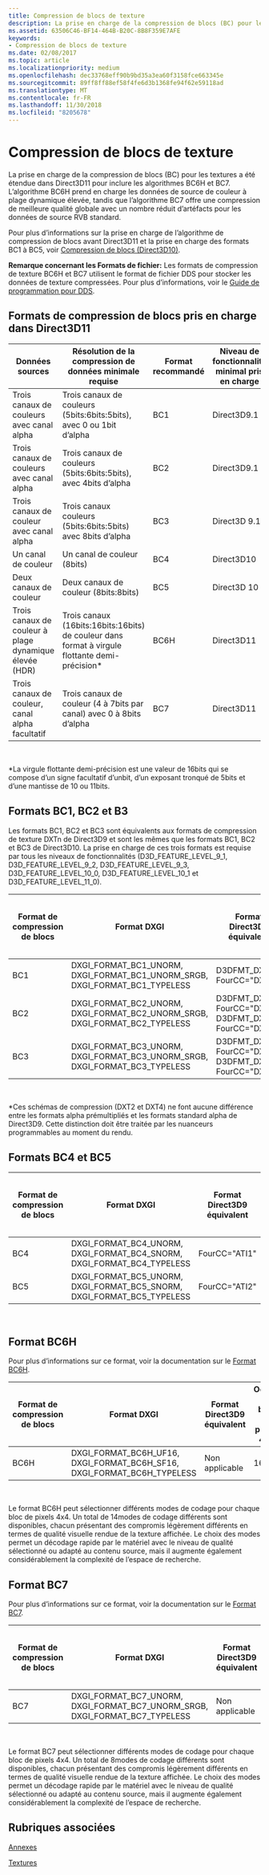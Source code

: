 ```yaml
---
title: Compression de blocs de texture
description: La prise en charge de la compression de blocs (BC) pour les textures a été étendue dans Direct3D11 pour inclure les algorithmes BC6H et BC7.
ms.assetid: 63506C46-BF14-464B-B20C-8B8F359E7AFE
keywords:
- Compression de blocs de texture
ms.date: 02/08/2017
ms.topic: article
ms.localizationpriority: medium
ms.openlocfilehash: dec33768eff90b9bd35a3ea60f3158fce663345e
ms.sourcegitcommit: 89ff8ff88ef58f4fe6d3b1368fe94f62e59118ad
ms.translationtype: MT
ms.contentlocale: fr-FR
ms.lasthandoff: 11/30/2018
ms.locfileid: "8205678"
---
```

# <a name="texture-block-compression"></a>Compression de blocs de texture


La prise en charge de la compression de blocs (BC) pour les textures a été étendue dans Direct3D11 pour inclure les algorithmes BC6H et BC7. L’algorithme BC6H prend en charge les données de source de couleur à plage dynamique élevée, tandis que l’algorithme BC7 offre une compression de meilleure qualité globale avec un nombre réduit d’artéfacts pour les données de source RVB standard.

Pour plus d’informations sur la prise en charge de l’algorithme de compression de blocs avant Direct3D11 et la prise en charge des formats BC1 à BC5, voir [Compression de blocs (Direct3D10)](https://msdn.microsoft.com/library/windows/desktop/bb694531).

**Remarque concernant les Formats de fichier:** Les formats de compression de texture BC6H et BC7 utilisent le format de fichier DDS pour stocker les données de texture compressées. Pour plus d’informations, voir le [Guide de programmation pour DDS](https://msdn.microsoft.com/library/windows/desktop/bb943991).

## <a name="span-idblockcompressionformatssupportedindirect3d11spanspan-idblockcompressionformatssupportedindirect3d11spanspan-idblockcompressionformatssupportedindirect3d11spanblock-compression-formats-supported-in-direct3d-11"></a><span id="Block_Compression_Formats_Supported_in_Direct3D_11"></span><span id="block_compression_formats_supported_in_direct3d_11"></span><span id="BLOCK_COMPRESSION_FORMATS_SUPPORTED_IN_DIRECT3D_11"></span>Formats de compression de blocs pris en charge dans Direct3D11


| Données sources                                  | Résolution de la compression de données minimale requise                              | Format recommandé | Niveau de fonctionnalité minimal pris en charge |
|----------------------------------------------|---------------------------------------------------------------------------|--------------------|---------------------------------|
| Trois canaux de couleurs avec canal alpha       | Trois canaux de couleurs (5bits:6bits:5bits), avec 0 ou 1bit d’alpha  | BC1                | Direct3D9.1                    |
| Trois canaux de couleurs avec canal alpha       | Trois canaux de couleurs (5bits:6bits:5bits), avec 4bits d’alpha         | BC2                | Direct3D9.1                    |
| Trois canaux de couleur avec canal alpha       | Trois canaux couleurs (5bits:6bits:5bits) avec 8bits d’alpha          | BC3                | Direct3D 9.1                    |
| Un canal de couleur                            | Un canal de couleur (8bits)                                                | BC4                | Direct3D10                     |
| Deux canaux de couleur                            | Deux canaux de couleur (8bits:8bits)                                        | BC5                | Direct3D 10                     |
| Trois canaux de couleur à plage dynamique élevée (HDR) | Trois canaux (16bits:16bits:16bits) de couleur dans format à virgule flottante demi-précision\* | BC6H               | Direct3D11                     |
| Trois canaux de couleur, canal alpha facultatif  | Trois canaux de couleur (4 à 7bits par canal) avec 0 à 8bits d’alpha  | BC7                | Direct3D11                     |

 

\*La virgule flottante demi-précision est une valeur de 16bits qui se compose d’un signe facultatif d’unbit, d’un exposant tronqué de 5bits et d’une mantisse de 10 ou 11bits.
## <a name="span-idbc1bc2andb3formatsspanspan-idbc1bc2andb3formatsspanspan-idbc1bc2andb3formatsspanbc1-bc2-and-b3-formats"></a><span id="BC1__BC2__and_B3_Formats"></span><span id="bc1__bc2__and_b3_formats"></span><span id="BC1__BC2__AND_B3_FORMATS"></span>Formats BC1, BC2 et B3


Les formats BC1, BC2 et BC3 sont équivalents aux formats de compression de texture DXTn de Direct3D9 et sont les mêmes que les formats BC1, BC2 et BC3 de Direct3D10. La prise en charge de ces trois formats est requise par tous les niveaux de fonctionnalités (D3D\_FEATURE\_LEVEL\_9\_1, D3D\_FEATURE\_LEVEL\_9\_2, D3D\_FEATURE\_LEVEL\_9\_3, D3D\_FEATURE\_LEVEL\_10\_0, D3D\_FEATURE\_LEVEL\_10\_1 et D3D\_FEATURE\_LEVEL\_11\_0).

| Format de compression de blocs | Format DXGI                                                                           | Format Direct3D9 équivalent                               | Octets par bloc de pixels 4x4 |
|--------------------------|---------------------------------------------------------------------------------------|------------------------------------------------------------|---------------------------|
| BC1                      | DXGI\_FORMAT\_BC1\_UNORM, DXGI\_FORMAT\_BC1\_UNORM\_SRGB, DXGI\_FORMAT\_BC1\_TYPELESS | D3DFMT\_DXT1, FourCC="DXT1"                                | 8                         |
| BC2                      | DXGI\_FORMAT\_BC2\_UNORM, DXGI\_FORMAT\_BC2\_UNORM\_SRGB, DXGI\_FORMAT\_BC2\_TYPELESS | D3DFMT\_DXT2\*, FourCC="DXT2", D3DFMT\_DXT3, FourCC="DXT3" | 16                        |
| BC3                      | DXGI\_FORMAT\_BC3\_UNORM, DXGI\_FORMAT\_BC3\_UNORM\_SRGB, DXGI\_FORMAT\_BC3\_TYPELESS | D3DFMT\_DXT4\*, FourCC="DXT4", D3DFMT\_DXT5, FourCC="DXT5" | 16                        |

 

\*Ces schémas de compression (DXT2 et DXT4) ne font aucune différence entre les formats alpha prémultipliés et les formats standard alpha de Direct3D9. Cette distinction doit être traitée par les nuanceurs programmables au moment du rendu.

## <a name="span-idbc4andbc5formatsspanspan-idbc4andbc5formatsspanspan-idbc4andbc5formatsspanbc4-and-bc5-formats"></a><span id="BC4_and_BC5_Formats"></span><span id="bc4_and_bc5_formats"></span><span id="BC4_AND_BC5_FORMATS"></span>Formats BC4 et BC5


| Format de compression de blocs | Format DXGI                                                                     | Format Direct3D9 équivalent | Octets par bloc de pixels 4x4 |
|--------------------------|---------------------------------------------------------------------------------|------------------------------|---------------------------|
| BC4                      | DXGI\_FORMAT\_BC4\_UNORM, DXGI\_FORMAT\_BC4\_SNORM, DXGI\_FORMAT\_BC4\_TYPELESS | FourCC="ATI1"                | 8                         |
| BC5                      | DXGI\_FORMAT\_BC5\_UNORM, DXGI\_FORMAT\_BC5\_SNORM, DXGI\_FORMAT\_BC5\_TYPELESS | FourCC="ATI2"                | 16                        |

 

## <a name="span-idbc6hformatspanspan-idbc6hformatspanspan-idbc6hformatspanbc6h-format"></a><span id="BC6H_Format"></span><span id="bc6h_format"></span><span id="BC6H_FORMAT"></span>Format BC6H


Pour plus d’informations sur ce format, voir la documentation sur le [Format BC6H](https://msdn.microsoft.com/library/windows/desktop/hh308952).

| Format de compression de blocs | Format DXGI                                                                      | Format Direct3D9 équivalent | Octets par bloc de pixels 4x4 |
|--------------------------|----------------------------------------------------------------------------------|------------------------------|---------------------------|
| BC6H                     | DXGI\_FORMAT\_BC6H\_UF16, DXGI\_FORMAT\_BC6H\_SF16, DXGI\_FORMAT\_BC6H\_TYPELESS | Non applicable                          | 16                        |

 

Le format BC6H peut sélectionner différents modes de codage pour chaque bloc de pixels 4x4. Un total de 14modes de codage différents sont disponibles, chacun présentant des compromis légèrement différents en termes de qualité visuelle rendue de la texture affichée. Le choix des modes permet un décodage rapide par le matériel avec le niveau de qualité sélectionné ou adapté au contenu source, mais il augmente également considérablement la complexité de l’espace de recherche.

## <a name="span-idbc7formatspanspan-idbc7formatspanspan-idbc7formatspanbc7-format"></a><span id="BC7_Format"></span><span id="bc7_format"></span><span id="BC7_FORMAT"></span>Format BC7


Pour plus d’informations sur ce format, voir la documentation sur le [Format BC7](https://msdn.microsoft.com/library/windows/desktop/hh308953).

| Format de compression de blocs | Format DXGI                                                                           | Format Direct3D9 équivalent | Octets par bloc de pixels 4x4 |
|--------------------------|---------------------------------------------------------------------------------------|------------------------------|---------------------------|
| BC7                      | DXGI\_FORMAT\_BC7\_UNORM, DXGI\_FORMAT\_BC7\_UNORM\_SRGB, DXGI\_FORMAT\_BC7\_TYPELESS | Non applicable                          | 16                        |

 

Le format BC7 peut sélectionner différents modes de codage pour chaque bloc de pixels 4x4. Un total de 8modes de codage différents sont disponibles, chacun présentant des compromis légèrement différents en termes de qualité visuelle rendue de la texture affichée. Le choix des modes permet un décodage rapide par le matériel avec le niveau de qualité sélectionné ou adapté au contenu source, mais il augmente également considérablement la complexité de l’espace de recherche.

## <a name="span-idrelated-topicsspanrelated-topics"></a><span id="related-topics"></span>Rubriques associées


[Annexes](appendix.md)

[Textures](https://msdn.microsoft.com/library/windows/desktop/ff476902)

 

 




